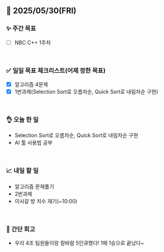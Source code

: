 ## 📅 2025/05/30(FRI)


### ✨ 주간 목표

- [ ] NBC C++ 1주차

<br/>

### ✅ 일일 목표 체크리스트(어제 정한 목표)

- [x] 알고리즘 4문제
- [x] 1번과제(Selection Sort로 오름차순, Quick Sort로 내림차순 구현)

<br/>

### 👌 오늘 한 일

- Selection Sort로 오름차순, Quick Sort로 내림차순 구현
- AI 툴 사용법 공부
  
<br/>


### 📈 내일 할 일

- 알고리즘 문제풀기
- 2번과제
- 이사갈 방 치수 재기(~10:00)

<br/>

### 💭 간단 회고

- 우리 4조 팀원들이랑 칼바람 5인큐했다! 1패 1승으로 끝났다~

<br/>
